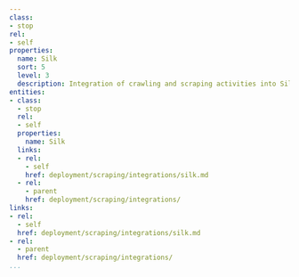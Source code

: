 ```yaml
---
class:
- stop
rel:
- self
properties:
  name: Silk
  sort: 5
  level: 3
  description: Integration of crawling and scraping activities into Silk.
entities:
- class:
  - stop
  rel:
  - self
  properties:
    name: Silk
  links:
  - rel:
    - self
    href: deployment/scraping/integrations/silk.md
  - rel:
    - parent
    href: deployment/scraping/integrations/
links:
- rel:
  - self
  href: deployment/scraping/integrations/silk.md
- rel:
  - parent
  href: deployment/scraping/integrations/
...
```

